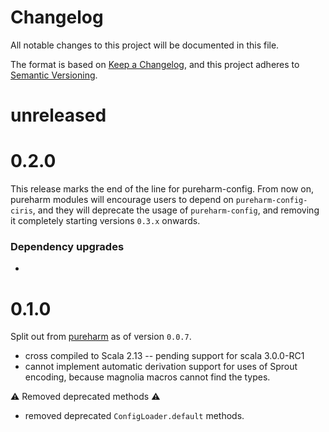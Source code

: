# Changelog

All notable changes to this project will be documented in this file.

The format is based on [Keep a Changelog](https://keepachangelog.com/en/1.0.0/),
and this project adheres to [Semantic Versioning](https://semver.org/spec/v2.0.0.html).

# unreleased

# 0.2.0

This release marks the end of the line for pureharm-config. From now on, pureharm modules will encourage users to depend on `pureharm-config-ciris`, and they will deprecate the usage of `pureharm-config`, and removing it completely starting versions `0.3.x` onwards.

### Dependency upgrades
-

# 0.1.0

Split out from [pureharm](https://github.com/busymachines/pureharm) as of version `0.0.7`.

- cross compiled to Scala 2.13 -- pending support for scala 3.0.0-RC1
- cannot implement automatic derivation support for uses of Sprout encoding, because magnolia macros cannot find the types.

:warning: Removed deprecated methods :warning:

- removed deprecated `ConfigLoader.default` methods.
